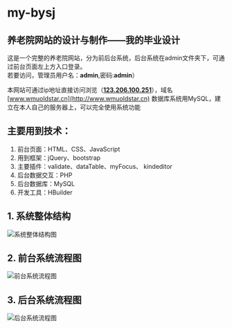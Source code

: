 # my-bysj
## 养老院网站的设计与制作——我的毕业设计</br>
这是一个完整的养老院网站，分为前后台系统，后台系统在admin文件夹下，可通过前台页面左上方入口登录。  
若要访问，管理员用户名：<b>admin</b>,密码:<b>admin</b>）</br>

本网站可通过ip地址直接访问浏览（<b>[123.206.100.251](http://123.206.100.251/index.php)</b>），域名[www.wmuoldstar.cn](http://www.wmuoldstar.cn)
数据库系统用MySQL，建立在本人自己的服务器上，可以完全使用系统功能</br>
## 主要用到技术：
1. 前台页面：HTML、CSS、JavaScript
2. 用到框架：jQuery、bootstrap
3. 主要插件：validate、dataTable、myFocus、 kindeditor
4. 后台数据交互：PHP
5. 后台数据库：MySQL
6. 开发工具：HBuilder  
## 1. 系统整体结构
![系统整体结构图](http://123.206.100.251/images/visio/%e6%80%bb%e7%b3%bb%e7%bb%9f%e7%bb%93%e6%9e%84%e5%9b%be.jpg)  
## 2. 前台系统流程图  
![前台系统流程图](http://123.206.100.251/images/visio/%e5%89%8d%e5%8f%b0%e7%b3%bb%e7%bb%9f%e6%b5%81%e7%a8%8b%e5%9b%be.jpg)  
## 3. 后台系统流程图  
![后台系统流程图](http://123.206.100.251/images/visio/%e5%90%8e%e5%8f%b0%e7%b3%bb%e7%bb%9f%e6%b5%81%e7%a8%8b%e5%9b%be.jpg)  
